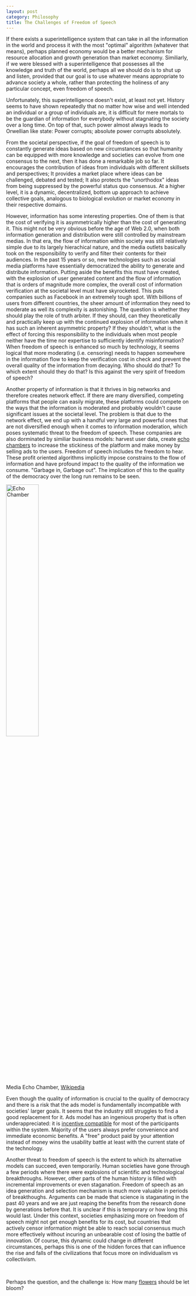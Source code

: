 ```yaml
---
layout: post
category: Philosophy
title: The Challenges of Freedom of Speech
---
```


If there exists a superintelligence system that can take in all the
information in the world and process it with the most "optimal"
algorithm (whatever that means), perhaps planned economy would be a
better mechanism for resource allocation and growth generation than
market economy. Similiarly, if we were blessed with a
superintelligence that possesses all the knowledge and truth of the
world, perhaps all we should do is to shut up and listen, provided
that our goal is to use whatever means appropriate to
advance society a whole, rather than protecting the holiness of any
particular concept, even freedom of speech.

Unfortunately, this superintelligence doesn't exist, at least not
yet. History seems to have shown repeatedly that no matter how wise
and well intended an individual or a group of individuals are, it is
difficult for mere mortals to be the guardian of information for
everybody without stagnating the society over a long time. On top of
that, such power almost always leads to Orwellian like state: Power
corrupts; absolute power corrupts absolutely.

From the societal perspective, if the goal of freedom of speech is to
constantly generate ideas based on new circumstances so that humanity
can be equipped with more knowledge and societies can evolve from one
consensus to the next, then it has done a remarkable job so far. It
encourages the contribution of ideas from individuals with different
skillsets and perspectives; It provides a market place where ideas can
be challenged, debated and tested; It also protects the "unorthodox"
ideas from being suppressed by the powerful status quo consensus. At a
higher level, it is a dynamic, decentralized, bottom up approach to
achieve collective goals, analogous to biological evolution or market
economy in their respective domains.

However, information has some interesting properties. One of them is
that the cost of verifying it is asymmetrically higher than the cost
of generating it. This might not be very obvious before the age of Web
2.0, when both information generation and distribution were still
controlled by mainstream medias. In that era, the flow of information
within society was still relatively simple due to its largely
hierachical nature, and the media outlets basically took on the
responsibility to verify and filter their contents for their
audiences. In the past 15 years or so, new technologies such as social
media platforms have essentially democratized the ability to generate
and distribute information. Putting aside the benefits this must have
created, with the explosion of user generated content and the flow of
information that is orders of magnitude more complex, the overall cost
of information verification at the societal level must have
skyrocketed. This puts companies such as Facebook in an extremely
tough spot. With billions of users from different countries, the sheer
amount of information they need to moderate as well its complexity is
astonishing. The question is whether they should play the role of
truth arbiter. If they should, can they theoretically and practically
keep up with the continued explosion of information when it has such
an inherent asymmetric property? If they shouldn't, what is the effect
of forcing this responsibility to the individuals when most people
neither have the time nor expertise to sufficiently identify
misinformation? When freedom of speech is enhanced so much by
technology, it seems logical that more moderating (i.e. censoring)
needs to happen somewhere in the information flow to keep the
verification cost in check and prevent the overall quality of the
information from decaying. Who should do that? To which extent should
they do that?  Is this against the very spirit of freedom of speech?

Another property of information is that it thrives in big networks and
therefore creates network effect. If there are many diversified,
competing platforms that people can easily migrate, these platforms
could compete on the ways that the information is moderated and
probably wouldn't cause significant issues at the societal level. The
problem is that due to the network effect, we end up with a handful
very large and powerful ones that are not diversified enough when
it comes to information moderation, which poses systematic threat to
the freedom of speech. These companies are also dorminated by similiar
business models: harvest user data, create [echo
chambers](https://en.wikipedia.org/wiki/Echo_chamber_(media)) to
increase the stickiness of the platform and make money by selling ads
to the users. Freedom of speech includes the freedom to hear. These
profit oriented algorithms implicitly impose constrains to the flow of
information and have profound impact to the quality of the information
we consume. "Garbage in, Garbage out". The implication of this to the
quality of the democracy over the long run remains to be seen.


<img src="{{ site.baseurl }}/images/echo-chamber.png" alt="Echo Chamber" style="width: 42%;"/><br/>
<span class="image-label">Media Echo Chamber, [Wikipedia](https://en.wikipedia.org/wiki/Echo_chamber_(media))</span>

Even though the quality of information is crucial to the quality of
democracy and there is a risk that the ads model is fundamentally
incompatible with societies' larger goals. It seems that the industry
still struggles to find a good replacement for it. Ads model has an
ingenious property that is often underappreciated: it is [incentive
compatible](https://en.wikipedia.org/wiki/Incentive_compatibility) for
most of the participants within the system. Majority of the users
always prefer convenience and immediate economic benefits. A "free"
product paid by your attention instead of money wins the
usability battle at least with the current state of the technology.


Another threat to freedom of speech is the extent to which its
alternative models can succeed, even temporarily. Human societies have
gone through a few periods where there were explosions of scientific
and technological breakthroughs. However, other parts of the human
history is filled with incremental improvements or even
staganation. Freedom of speech as an idea generation and selection
mechanism is much more valuable in periods of breakthoughs. Arguments
can be made that science is staganating in the past 40 years and we
are just reaping the benefits from the research done by generations
before that. It is unclear if this is temporary or how long this would
last. Under this context, societies emphasizing more on freedom of
speech might not get enough benefits for its cost, but countries that
actively censor information might be able to reach social consensus
much more effectively without incuring an unbearable cost of losing
the battle of innovation. Of course, this dynamic could change in
different circumstances, perhaps this is one of the hidden forces that
can influence the rise and falls of the civilizations that focus more
on individualism vs collectivism.

<br/>

Perhaps the question, and the challenge is: How many
[flowers](https://en.wikipedia.org/wiki/Hundred_Flowers_Campaign)
should be let bloom?

